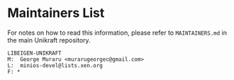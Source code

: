 Maintainers List
================

For notes on how to read this information, please refer to `MAINTAINERS.md` in
the main Unikraft repository.

	LIBEIGEN-UNIKRAFT
	M:	George Muraru <murarugeorgec@gmail.com>
	L:	minios-devel@lists.xen.org
	F: *
